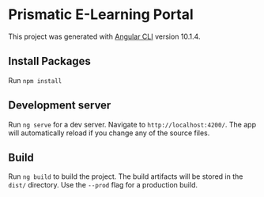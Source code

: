 # Prismatic E-Learning Portal

This project was generated with [Angular CLI](https://github.com/angular/angular-cli) version 10.1.4.


## Install Packages
Run `npm install`

## Development server
Run `ng serve` for a dev server. Navigate to `http://localhost:4200/`. The app will automatically reload if you change any of the source files.

## Build
Run `ng build` to build the project. The build artifacts will be stored in the `dist/` directory. 
Use the `--prod` flag for a production build.
